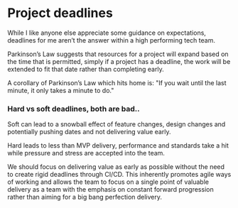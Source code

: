 # Project deadlines

While I like anyone else appreciate some guidance on expectations, deadlines for me aren’t the answer within a high performing tech team.

Parkinson’s Law suggests that resources for a project will expand based on the time that is permitted, simply if a project has a deadline, the work will be extended to fit that date rather than completing early. 

A corollary of Parkinson’s Law which hits home is: "If you wait until the last minute, it only takes a minute to do."

### Hard vs soft deadlines, both are bad.. 

Soft can lead to a snowball effect of feature changes, design changes and potentially pushing dates and not delivering value early.

Hard leads to less than MVP delivery, performance and standards take a hit while pressure and stress are accepted into the team.

We should focus on delivering value as early as possible without the need to create rigid deadlines through CI/CD. This inherently promotes agile ways of working and allows the team to focus on a single point of valuable delivery as a team with the emphasis on constant forward progression rather than aiming for a big bang perfection delivery. 
